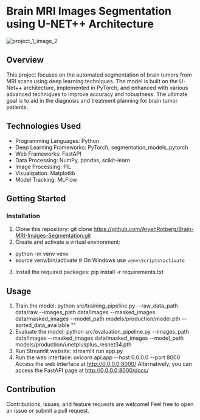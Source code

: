 # Brain MRI Images Segmentation using U-NET++ Architecture

![project_1_image_2](https://github.com/AryehRotberg/Brain-MRI-Images-Segmentation/assets/49247848/a1446e2e-1225-4b5a-9fae-463f490485e7)

## Overview

This project focuses on the automated segmentation of brain tumors from MRI scans using deep learning techniques. The model is built on the U-Net++ architecture, implemented in PyTorch, and enhanced with various advanced techniques to improve accuracy and robustness. The ultimate goal is to aid in the diagnosis and treatment planning for brain tumor patients.

## Technologies Used

- Programming Languages: Python
- Deep Learning Frameworks: PyTorch, segmentation_models_pytorch
- Web Frameworks: FastAPI
- Data Processing: NumPy, pandas, scikit-learn
- Image Processing: PIL
- Visualization: Matplotlib
- Model Tracking: MLFlow

## Getting Started

### Installation

1. Clone this repository: git clone https://github.com/AryehRotberg/Brain-MRI-Images-Segmentation.git
2. Create and activate a virtual environment:
 - python -m venv venv
 - source venv/bin/activate  # On Windows use `venv\Scripts\activate`
3. Install the required packages: pip install -r requirements.txt

## Usage

1. Train the model: python src/training_pipeline.py --raw_data_path data/raw --images_path data/images --masked_images data/masked_images --model_path models/production/model.pth --sorted_data_available ""
2. Evaluate the model: python src/evaluation_pipeline.py --images_path data/images --masked_images data/masked_images --model_path models/production/unetplusplus_resnet34.pth
3. Run Streamlit website: streamlit run app.py
4. Run the web interface: uvicorn api:app --host 0.0.0.0 --port 8000
   Access the web interface at http://0.0.0.0:8000/
   Alternatively, you can access the FastAPI page at http://0.0.0.0:8000/docs/

## Contribution

Contributions, issues, and feature requests are welcome! Feel free to open an issue or submit a pull request.
